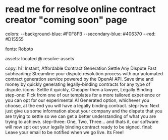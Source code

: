 # read me for resolve online contract creator "coming soon" page

colors:              --background-blue: #F0F8FB
                     --secondary-blue:  #406370
                     --red:             #D15555
    
fonts:               Roboto

assets:              located @ resolve-assets

copy: h1:            Instant, Affordable Contract Generation Settle Any Dispute Fast
      subheading:    Streamline your dispute resolution process with our automated contract generation service powered by the OpenAI API. Save time and money by quickly generating legally-binding contracts for any type of dispute.
      icons:         Settle it quickly, Cheaper then a lawyer, Legally Binding
      step-one:      Pick from one of our templates for a more tailored experience or you can opt for our experimental AI Generated option, whichever you choose, at the end you will have a legally binding contract.
      step-two:      Next just give us some information about your company and the dispute that you are trying to settle so we can get a better understanding of what you are trying to achieve.
      step-three:    One, Two, Three... and thats it, our software will now spit out your legally binding contract ready to be signed.
      final:         Leave your email to be notified when we go live. Its Free!